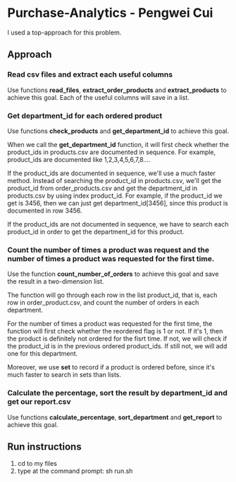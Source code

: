# Purchase-Analytics - Pengwei Cui

I used a top-approach for this problem.


## Approach

### Read csv files and extract each useful columns

Use functions **read_files**, **extract_order_products** and **extract_products** to achieve this goal.
Each of the useful columns will save in a list.

### Get department_id for each ordered product

Use functions **check_products** and **get_department_id** to achieve this goal.

When we call the **get_department_id** function, it will first check whether the product_ids in products.csv are documented in sequence. For example, product_ids are documented like 1,2,3,4,5,6,7,8....

If the product_ids are documented in sequence, we'll use a much faster method. Instead of searching the product_id in products.csv, we'll get the product_id from order_products.csv and get the department_id in products.csv by using index product_id. For example, if the product_id we get is 3456, then we can just get department_id[3456], since this product is documented in row 3456.

If the product_ids are not documented in sequence, we have to search each product_id in order to get the department_id for this product.

### Count the number of times a product was request and the number of times a product was requested for the first time.

Use the function **count_number_of_orders** to achieve this goal and save the result in a two-dimension list.

The function will go through each row in the list product_id, that is, each row in order_product.csv, and count the number of orders in each department.

For the number of times a product was requested for the first time, the function will first check whether the reordered flag is 1 or not. If it's 1, then the product is definitely not ordered for the fisrt time. If not, we will check if the product_id is in the previous ordered product_ids. If still not, we will add one for this department. 

Moreover, we use **set** to record if a product is ordered before, since it's much faster to search in sets than lists.

### Calculate the percentage, sort the result by department_id and get our report.csv

Use functions **calculate_percentage**, **sort_department** and **get_report** to achieve this goal.


## Run instructions

1) cd to my files
2) type at the command prompt: sh run.sh


